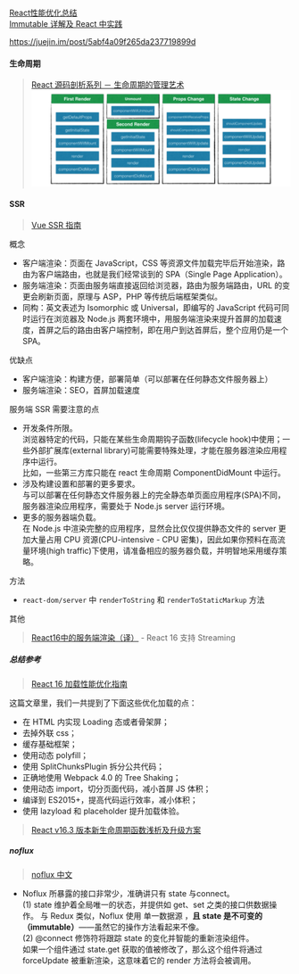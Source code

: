 #  
[React性能优化总结 ](https://github.com/Pines-Cheng/blog/issues/3)  
[Immutable 详解及 React 中实践](https://github.com/camsong/blog)


https://juejin.im/post/5abf4a09f265da237719899d

#### 生命周期

> [React 源码剖析系列 － 生命周期的管理艺术](https://zhuanlan.zhihu.com/p/20312691)
![](/images/1531798876dr.png)  

#### SSR
> [Vue SSR 指南](https://ssr.vuejs.org/zh/#%E4%BB%80%E4%B9%88%E6%98%AF%E6%9C%8D%E5%8A%A1%E5%99%A8%E7%AB%AF%E6%B8%B2%E6%9F%93-ssr-%EF%BC%9F)

概念
  - 客户端渲染：页面在 JavaScript，CSS 等资源文件加载完毕后开始渲染，路由为客户端路由，也就是我们经常谈到的 SPA（Single Page Application）。
  - 服务端渲染：页面由服务端直接返回给浏览器，路由为服务端路由，URL 的变更会刷新页面，原理与 ASP，PHP 等传统后端框架类似。
  - 同构：英文表述为 Isomorphic 或 Universal，即编写的 JavaScript 代码可同时运行在浏览器及 Node.js 两套环境中，用服务端渲染来提升首屏的加载速度，首屏之后的路由由客户端控制，即在用户到达首屏后，整个应用仍是一个 SPA。

优缺点  

- 客户端渲染：构建方便，部署简单（可以部署在任何静态文件服务器上）
- 服务端渲染：SEO，首屏加载速度

服务端 SSR 需要注意的点 
- 开发条件所限。  
浏览器特定的代码，只能在某些生命周期钩子函数(lifecycle hook)中使用；一些外部扩展库(external library)可能需要特殊处理，才能在服务器渲染应用程序中运行。  
比如，一些第三方库只能在 react 生命周期 ComponentDidMount 中运行。
- 涉及构建设置和部署的更多要求。  
与可以部署在任何静态文件服务器上的完全静态单页面应用程序(SPA)不同，服务器渲染应用程序，需要处于 Node.js server 运行环境。
- 更多的服务器端负载。  
在 Node.js 中渲染完整的应用程序，显然会比仅仅提供静态文件的 server 更加大量占用 CPU 资源(CPU-intensive - CPU 密集)，因此如果你预料在高流量环境(high traffic)下使用，请准备相应的服务器负载，并明智地采用缓存策略。

方法  
- `react-dom/server` 中 `renderToString` 和 `renderToStaticMarkup` 方法

其他

> [React16中的服务端渲染（译）](http://imweb.io/topic/59dc46db856028aa249e2a57)  - React 16 支持 Streaming

##### 总结参考 
> [React 16 加载性能优化指南](https://zhuanlan.zhihu.com/p/37148975)  

这篇文章里，我们一共提到了下面这些优化加载的点：  
- 在 HTML 内实现 Loading 态或者骨架屏；  
- 去掉外联 css；  
- 缓存基础框架；  
- 使用动态 polyfill；  
- 使用 SplitChunksPlugin 拆分公共代码；  
- 正确地使用 Webpack 4.0 的 Tree Shaking；  
- 使用动态 import，切分页面代码，减小首屏 JS 体积；  
- 编译到 ES2015+，提高代码运行效率，减小体积；  
- 使用 lazyload 和 placeholder 提升加载体验。  
  
> [React v16.3 版本新生命周期函数浅析及升级方案](https://zhuanlan.zhihu.com/p/36062486)  

##### noflux  
> [noflux 中文](https://noflux.js.org/zh/migration/)  

- Noflux 所暴露的接口非常少，准确讲只有 state 与connect。  
(1) state 维护着全局唯一的状态，并提供如 get、set 之类的接口供数据操作。
与 Redux 类似，Noflux 使用 单一数据源 ，**且 state 是不可变的（immutable）**——虽然它的操作方法看起来不像。  
(2) @connect 修饰符将跟踪 state 的变化并智能的重新渲染组件。   
如果一个组件通过 state.get 获取的值被修改了，那么这个组件将通过 forceUpdate 被重新渲染，这意味着它的 render 方法将会被调用。





























